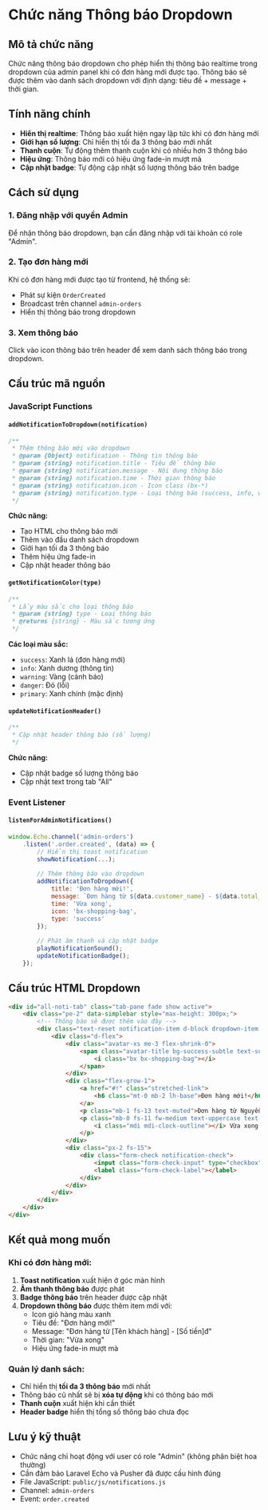 # Chức năng Thông báo Dropdown

## Mô tả chức năng

Chức năng thông báo dropdown cho phép hiển thị thông báo realtime trong dropdown của admin panel khi có đơn hàng mới được tạo. Thông báo sẽ được thêm vào danh sách dropdown với định dạng: tiêu đề + message + thời gian.

## Tính năng chính

- **Hiển thị realtime**: Thông báo xuất hiện ngay lập tức khi có đơn hàng mới
- **Giới hạn số lượng**: Chỉ hiển thị tối đa 3 thông báo mới nhất
- **Thanh cuộn**: Tự động thêm thanh cuộn khi có nhiều hơn 3 thông báo
- **Hiệu ứng**: Thông báo mới có hiệu ứng fade-in mượt mà
- **Cập nhật badge**: Tự động cập nhật số lượng thông báo trên badge

## Cách sử dụng

### 1. Đăng nhập với quyền Admin

Để nhận thông báo dropdown, bạn cần đăng nhập với tài khoản có role "Admin".

### 2. Tạo đơn hàng mới

Khi có đơn hàng mới được tạo từ frontend, hệ thống sẽ:
- Phát sự kiện `OrderCreated`
- Broadcast trên channel `admin-orders`
- Hiển thị thông báo trong dropdown

### 3. Xem thông báo

Click vào icon thông báo trên header để xem danh sách thông báo trong dropdown.

## Cấu trúc mã nguồn

### JavaScript Functions

#### `addNotificationToDropdown(notification)`

```javascript
/**
 * Thêm thông báo mới vào dropdown
 * @param {Object} notification - Thông tin thông báo
 * @param {string} notification.title - Tiêu đề thông báo
 * @param {string} notification.message - Nội dung thông báo
 * @param {string} notification.time - Thời gian thông báo
 * @param {string} notification.icon - Icon class (bx-*)
 * @param {string} notification.type - Loại thông báo (success, info, warning, danger)
 */
```

**Chức năng:**
- Tạo HTML cho thông báo mới
- Thêm vào đầu danh sách dropdown
- Giới hạn tối đa 3 thông báo
- Thêm hiệu ứng fade-in
- Cập nhật header thông báo

#### `getNotificationColor(type)`

```javascript
/**
 * Lấy màu sắc cho loại thông báo
 * @param {string} type - Loại thông báo
 * @returns {string} - Màu sắc tương ứng
 */
```

**Các loại màu sắc:**
- `success`: Xanh lá (đơn hàng mới)
- `info`: Xanh dương (thông tin)
- `warning`: Vàng (cảnh báo)
- `danger`: Đỏ (lỗi)
- `primary`: Xanh chính (mặc định)

#### `updateNotificationHeader()`

```javascript
/**
 * Cập nhật header thông báo (số lượng)
 */
```

**Chức năng:**
- Cập nhật badge số lượng thông báo
- Cập nhật text trong tab "All"

### Event Listener

#### `listenForAdminNotifications()`

```javascript
window.Echo.channel('admin-orders')
    .listen('.order.created', (data) => {
        // Hiển thị toast notification
        showNotification(...);
        
        // Thêm thông báo vào dropdown
        addNotificationToDropdown({
            title: 'Đơn hàng mới!',
            message: `Đơn hàng từ ${data.customer_name} - ${data.total_amount}đ`,
            time: 'Vừa xong',
            icon: 'bx-shopping-bag',
            type: 'success'
        });
        
        // Phát âm thanh và cập nhật badge
        playNotificationSound();
        updateNotificationBadge();
    });
```

## Cấu trúc HTML Dropdown

```html
<div id="all-noti-tab" class="tab-pane fade show active">
    <div class="pe-2" data-simplebar style="max-height: 300px;">
        <!-- Thông báo sẽ được thêm vào đây -->
        <div class="text-reset notification-item d-block dropdown-item position-relative">
            <div class="d-flex">
                <div class="avatar-xs me-3 flex-shrink-0">
                    <span class="avatar-title bg-success-subtle text-success rounded-circle fs-16">
                        <i class="bx bx-shopping-bag"></i>
                    </span>
                </div>
                <div class="flex-grow-1">
                    <a href="#!" class="stretched-link">
                        <h6 class="mt-0 mb-2 lh-base">Đơn hàng mới!</h6>
                    </a>
                    <p class="mb-1 fs-13 text-muted">Đơn hàng từ Nguyễn Văn A - 150,000đ</p>
                    <p class="mb-0 fs-11 fw-medium text-uppercase text-muted">
                        <i class="mdi mdi-clock-outline"></i> Vừa xong
                    </p>
                </div>
                <div class="px-2 fs-15">
                    <div class="form-check notification-check">
                        <input class="form-check-input" type="checkbox">
                        <label class="form-check-label"></label>
                    </div>
                </div>
            </div>
        </div>
    </div>
</div>
```

## Kết quả mong muốn

### Khi có đơn hàng mới:

1. **Toast notification** xuất hiện ở góc màn hình
2. **Âm thanh thông báo** được phát
3. **Badge thông báo** trên header được cập nhật
4. **Dropdown thông báo** được thêm item mới với:
   - Icon giỏ hàng màu xanh
   - Tiêu đề: "Đơn hàng mới!"
   - Message: "Đơn hàng từ [Tên khách hàng] - [Số tiền]đ"
   - Thời gian: "Vừa xong"
   - Hiệu ứng fade-in mượt mà

### Quản lý danh sách:

- Chỉ hiển thị **tối đa 3 thông báo** mới nhất
- Thông báo cũ nhất sẽ bị **xóa tự động** khi có thông báo mới
- **Thanh cuộn** xuất hiện khi cần thiết
- **Header badge** hiển thị tổng số thông báo chưa đọc

## Lưu ý kỹ thuật

- Chức năng chỉ hoạt động với user có role "Admin" (không phân biệt hoa thường)
- Cần đảm bảo Laravel Echo và Pusher đã được cấu hình đúng
- File JavaScript: `public/js/notifications.js`
- Channel: `admin-orders`
- Event: `order.created`